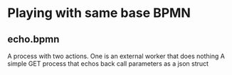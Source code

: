 # Playing with same base BPMN

## echo.bpmn
A process with two actions. One is an external worker that does nothing 
A simple GET process that echos back call parameters as a json struct
